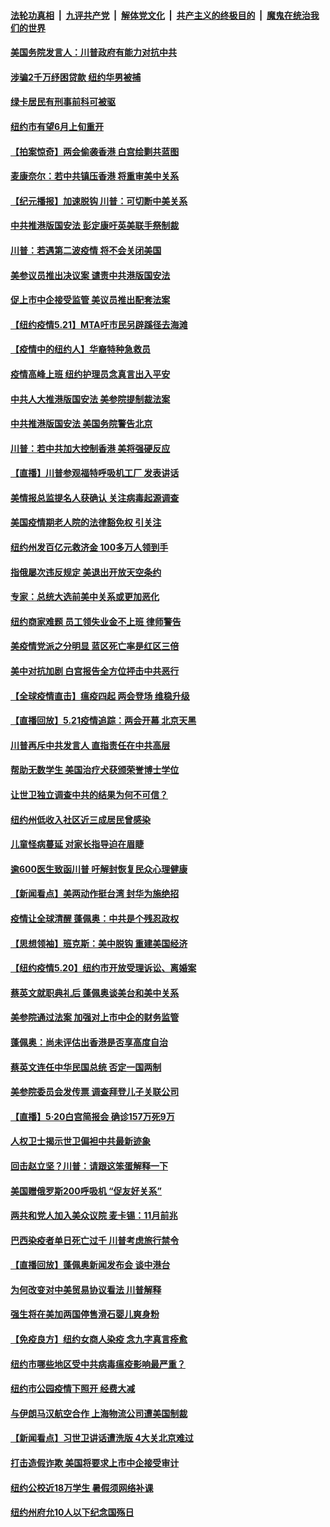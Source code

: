 

####  [法轮功真相](../../../../basic/blob/master/README.md?t=05222031) &nbsp;|&nbsp; [九评共产党](../../../../9ping.md/blob/master/README.md?t=05222031) &nbsp;|&nbsp; [解体党文化](../../../../jtdwh.md/blob/master/README.md?t=05222031)  &nbsp;|&nbsp; [共产主义的终极目的](../../../../gczydzjmd.md/blob/master/README.md?t=05222031) &nbsp;|&nbsp; [魔鬼在统治我们的世界](../../../../mgztzwmdsj.md/blob/master/README.md?t=05222031) 

#### [美国务院发言人：川普政府有能力对抗中共](../pages/nsc412/n12129158.md?t=05222031) 

#### [涉骗2千万纾困贷款  纽约华男被捕](../pages/nsc412/n12128303.md?t=05222031) 

#### [绿卡居民有刑事前科可被驱](../pages/nsc412/n12128239.md?t=05222031) 

#### [纽约市有望6月上旬重开](../pages/nsc412/n12128263.md?t=05222031) 

#### [【拍案惊奇】两会偷袭香港 白宫绘剿共蓝图](../pages/nsc412/n12127939.md?t=05222031) 

#### [麦康奈尔：若中共镇压香港 将重审美中关系](../pages/nsc412/n12127954.md?t=05222031) 

#### [【纪元播报】加速脱钩 川普：可切断中美关系](../pages/nsc412/n12127880.md?t=05222031) 

#### [中共推港版国安法 彭定康吁英美联手祭制裁](../pages/nsc412/n12127603.md?t=05222031) 

#### [川普：若遇第二波疫情 将不会关闭美国](../pages/nsc412/n12127818.md?t=05222031) 

#### [美参议员推出决议案 谴责中共港版国安法](../pages/nsc412/n12127718.md?t=05222031) 

#### [促上市中企接受监管 美议员推出配套法案](../pages/nsc412/n12127711.md?t=05222031) 

#### [【纽约疫情5.21】MTA吁市民另辟蹊径去海滩](../pages/nsc412/n12126294.md?t=05222031) 

#### [【疫情中的纽约人】华裔特种急救员](../pages/nsc412/n12127503.md?t=05222031) 

#### [疫情高峰上班 纽约护理员念真言出入平安](../pages/nsc412/n12127280.md?t=05222031) 

#### [中共人大推港版国安法 美参院提制裁法案](../pages/nsc412/n12127582.md?t=05222031) 

#### [中共推港版国安法 美国务院警告北京](../pages/nsc412/n12127573.md?t=05222031) 

#### [川普：若中共加大控制香港 美将强硬反应](../pages/nsc412/n12127483.md?t=05222031) 

#### [【直播】川普参观福特呼吸机工厂 发表讲话](../pages/nsc412/n12127240.md?t=05222031) 

#### [美情报总监提名人获确认 关注病毒起源调查](../pages/nsc412/n12127310.md?t=05222031) 

#### [美国疫情期老人院的法律豁免权 引关注](../pages/nsc412/n12125452.md?t=05222031) 

#### [纽约州发百亿元救济金 100多万人领到手](../pages/nsc412/n12125471.md?t=05222031) 

#### [指俄屡次违反规定 美退出开放天空条约](../pages/nsc412/n12126869.md?t=05222031) 

#### [专家：总统大选前美中关系或更加恶化](../pages/nsc412/n12127069.md?t=05222031) 

#### [纽约商家难题 员工领失业金不上班 律师警告](../pages/nsc412/n12125468.md?t=05222031) 

#### [美疫情党派之分明显 蓝区死亡率是红区三倍](../pages/nsc412/n12126736.md?t=05222031) 

#### [美中对抗加剧 白宫报告全方位抨击中共恶行](../pages/nsc412/n12126583.md?t=05222031) 

#### [【全球疫情直击】瘟疫四起 两会登场 维稳升级](../pages/nsc412/n12126441.md?t=05222031) 

#### [【直播回放】5.21疫情追踪：两会开幕 北京天黑](../pages/nsc412/n12126358.md?t=05222031) 

#### [川普再斥中共发言人 直指责任在中共高层](../pages/nsc412/n12126172.md?t=05222031) 

#### [帮助无数学生 美国治疗犬获颁荣誉博士学位](../pages/nsc412/n12125794.md?t=05222031) 

#### [让世卫独立调查中共的结果为何不可信？](../pages/nsc412/n12122662.md?t=05222031) 

#### [纽约州低收入社区近三成居民曾感染](../pages/nsc412/n12125465.md?t=05222031) 

#### [儿童怪病蔓延 对家长指导迫在眉睫](../pages/nsc412/n12125482.md?t=05222031) 

#### [逾600医生致函川普 吁解封恢复民众心理健康](../pages/nsc412/n12125260.md?t=05222031) 

#### [【新闻看点】美两动作挺台湾 封华为施绝招](../pages/nsc412/n12124690.md?t=05222031) 

#### [疫情让全球清醒 蓬佩奥：中共是个残忍政权](../pages/nsc412/n12124821.md?t=05222031) 

#### [【思想领袖】班克斯：美中脱钩 重建美国经济](../pages/nsc412/n12011541.md?t=05222031) 

#### [【纽约疫情5.20】纽约市开放受理诉讼、离婚案](../pages/nsc412/n12123504.md?t=05222031) 

#### [蔡英文就职典礼后 蓬佩奥谈美台和美中关系](../pages/nsc412/n12124875.md?t=05222031) 

#### [美参院通过法案 加强对上市中企的财务监管](../pages/nsc412/n12124538.md?t=05222031) 

#### [蓬佩奥：尚未评估出香港是否享高度自治](../pages/nsc412/n12124854.md?t=05222031) 

#### [蔡英文连任中华民国总统 否定一国两制](../pages/nsc412/n12124793.md?t=05222031) 

#### [美参院委员会发传票 调查拜登儿子关联公司](../pages/nsc412/n12124714.md?t=05222031) 

#### [【直播】5·20白宫简报会 确诊157万死9万](../pages/nsc412/n12124510.md?t=05222031) 

#### [人权卫士揭示世卫偏袒中共最新迹象](../pages/nsc412/n12124436.md?t=05222031) 

#### [回击赵立坚？川普：请跟这笨蛋解释一下](../pages/nsc412/n12124357.md?t=05222031) 

#### [美国赠俄罗斯200呼吸机 “促友好关系”](../pages/nsc412/n12124107.md?t=05222031) 

#### [两共和党人加入美众议院 麦卡锡：11月前兆](../pages/nsc412/n12124117.md?t=05222031) 

#### [巴西染疫者单日死亡过千 川普考虑旅行禁令](../pages/nsc412/n12124109.md?t=05222031) 

#### [【直播回放】蓬佩奥新闻发布会 谈中港台](../pages/nsc412/n12123938.md?t=05222031) 

#### [为何改变对中美贸易协议看法 川普解释](../pages/nsc412/n12123607.md?t=05222031) 

#### [强生将在美加两国停售滑石婴儿爽身粉](../pages/nsc412/n12123251.md?t=05222031) 

#### [【免疫良方】纽约女商人染疫 念九字真言痊愈](../pages/nsc412/n12122008.md?t=05222031) 

#### [纽约市哪些地区受中共病毒瘟疫影响最严重？](../pages/nsc412/n12122978.md?t=05222031) 

#### [纽约市公园疫情下照开  经费大减](../pages/nsc412/n12122983.md?t=05222031) 

#### [与伊朗马汉航空合作 上海物流公司遭美国制裁](../pages/nsc412/n12123307.md?t=05222031) 

#### [【新闻看点】习世卫讲话遭洗版 4大关北京难过](../pages/nsc412/n12122351.md?t=05222031) 

#### [打击造假诈欺 美国将要求上市中企接受审计](../pages/nsc412/n12122999.md?t=05222031) 

#### [纽约公校近18万学生  暑假须网络补课](../pages/nsc412/n12122783.md?t=05222031) 

#### [纽约州府允10人以下纪念国殇日](../pages/nsc412/n12122777.md?t=05222031) 

